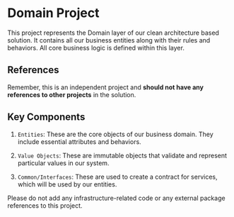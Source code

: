 # Domain Project

This project represents the Domain layer of our clean architecture based solution. It contains all our business entities along with their rules and behaviors. All core business logic is defined within this layer.

## References

Remember, this is an independent project and **should not have any references to other projects** in the solution.

## Key Components

1. `Entities`: These are the core objects of our business domain. They include essential attributes and behaviors.

2. `Value Objects`: These are immutable objects that validate and represent particular values in our system.

3. `Common/Interfaces`: These are used to create a contract for services, which will be used by our 
   entities.

Please do not add any infrastructure-related code or any external package references to this project.